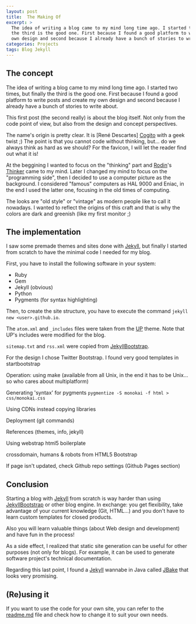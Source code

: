 ```yaml
---
layout: post
title:  The Making Of
excerpt: >
  The idea of writing a blog came to my mind long time ago. I started two times, but finally
  the third is the good one. First because I found a good platform to write posts and create my
  own design and second because I already have a bunch of stories to write about...
categories: Projects
tags: Blog Jekyll
---
```


The concept
-----------

The idea of writing a blog came to my mind long time ago. I started two times, but finally the
third is the good one. First because I found a good platform to write posts and create my own
design and second because I already have a bunch of stories to write about.

This first post (the second really) is about the blog itself. Not only from the code point
of view, but also from the design and concept perspectives.

The name's origin is pretty clear. It is [René Descartes] [Cogito] with a geek twist ;) 
The point is that you cannot code without thinking, but... do we always think as hard as we
should? For the favicon, I will let the reader find out what it is!

At the beggining I wanted to focus on the "thinking" part and [Rodin]'s [Thinker] came to my 
mind. Later I changed my mind to focus on the "programming side", then I decided to use a
computer picture as the background. I considered "famous" computers as HAL 9000 and Eniac, 
in the end I used the latter one, focusing in the old times of computing.

The looks are "old style" or "vintage" as modern people like to call it nowadays. I wanted to
reflect the origins of this craft and that is why the colors are dark and greenish (like my
first monitor ;)

[Renee Descartes]: http://en.wikipedia.org/wiki/Ren%C3%A9_Descartes
[Cogito]: http://en.wikipedia.org/wiki/Cogito_ergo_sum
[Rodin]: http://en.wikipedia.org/wiki/Auguste_Rodin
[Thinker]: http://en.wikipedia.org/wiki/The_Thinker


The implementation
------------------

I saw some premade themes and sites done with [Jekyll], but finally I started from scratch to
have the minimal code I needed for my blog.

First, you have to install the following software in your system:
- Ruby
- Gem
- Jekyll (obvious)
- Python
- Pygments (for syntax highlighting)
    
Then, to create the site structure, you have to execute the command
`jekyll new <user>.github.io`.
  
The `atom.xml` and `_includes` files were taken from the [UP][up] theme. Note that UP's
includes were modified for the blog.

`sitemap.txt` and `rss.xml` were copied from [JekyllBootstrap].

For the design I chose Twitter Bootstrap. I found very good templates in startbootstrap

Operation: using make (available from all Unix, in the end it has to be Unix... so who cares
about multiplatform)
  
Generating 'syntax' for pygments `pygmentize -S monokai -f html > css/monokai.css`

Using CDNs instead copying libraries

Deployment (git commands)

References (themes, info, jekyll)

Using webstrap html5 boilerplate

crossdomain, humans & robots from HTML5 Bootstrap

If page isn't updated, check Github repo settings (Github Pages section)

[up]: http://github.com/caarlos0/up
[JekyllBootstrap]: http://jekyllbootstrap.com


Conclusion
----------

Starting a blog with [Jekyll] from scratch is way harder than using [JekyllBootstrap] or other 
blog engine. In exchange: you get flexibility, take advantage of your current knowledge (Git, 
HTML...) and you don't have to learn custom templates for closed products.

Also you will learn valuable things (about Web design and development) and have fun in the 
process!

As a side effect, I realized that static site generation can be useful for other purposes (not
only for blogs). For example, it can be used to generate software project's technical 
documentation.

Regarding this last point, I found a [Jekyll] wannabe in Java called [JBake] that looks very 
promising.

[Jekyll]: http://jekyllrb.com
[JBake]: http://jbake.org

(Re)using it
------------

If you want to use the code for your own site, you can refer to the [readme.md] file and check
how to change it to suit your own needs.

[readme.md]: http://github.com/jamming/jamming.github.io/blob/master/readme.md
